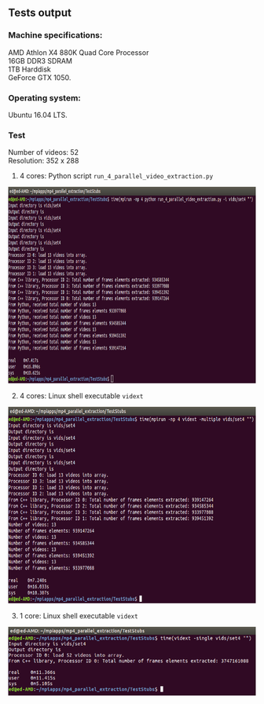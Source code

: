 ## Tests output

### Machine specifications:  
AMD Athlon X4 880K Quad Core Processor  
16GB DDR3 SDRAM  
1TB Harddisk  
GeForce GTX 1050.  

### Operating system:  
Ubuntu 16.04 LTS.

### Test
Number of videos: 52   
Resolution: 352 x 288   

1. 4 cores: Python script `run_4_parallel_video_extraction.py`   
<img src = "https://github.com/warwick-machine-learning-group/tfl_parallel_mp4_extraction/blob/master/Test_Output/test_result_run_on_4_cores.png" height="400">

2. 4 cores: Linux shell executable `vidext`   
<img src = "https://github.com/warwick-machine-learning-group/tfl_parallel_mp4_extraction/blob/master/Test_Output/test_run_c%2B%2B_executable_on_4_cores.png" height="400">

3. 1 core: Linux shell executable `vidext`
<img src = "https://github.com/warwick-machine-learning-group/tfl_parallel_mp4_extraction/blob/master/Test_Output/test_run_single_core.png" height="140">
